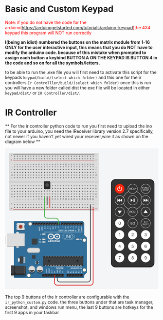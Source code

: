 # Basic and Custom Keypad
<span style='color: red;'>Note: if you do not have the code for the arduino(https://arduinogetstarted.com/tutorials/arduino-keypad)the 4X4 keypad this program will NOT run correctly</span>
 
**I(being an idiot) numbered the buttons on the matrix module from 1-16 ONLY for the user interactive input, this means that you do NOT have to modify the arduino code. because of this mistake when prompted to assign each button a keybind  BUTTON A ON THE KEYPAD IS BUTTON 4 in the code and so on for all the symbols/letters.**

to be able to run the .exe file you will first need to activate this script for the keypads
``keypad/build/(select which folder)`` and this one for the ir controllers ``Ir Controlller/build/(select which folder)`` once this is run  you will have a new folder called dist the exe file will be located in either ``keypad/dist/`` or ``IR Controller/dist/``.

# IR Controller
** For the ir controller python code to run you first need to upload the ino file to your arduino, you need the IReceiver library version 2.7 specifically, not newer
if you haven't yet wired your receiver,wire it as shown on the diagram below **

![img.png](img.png)

The top 9 buttons of the ir controller are configurable with the `ir_python_custom.py` code. the three buttons under that are task manager, screenshot, and windows run menu, the last 9 buttons are hotkeys for the first 9 apps in your taskbar